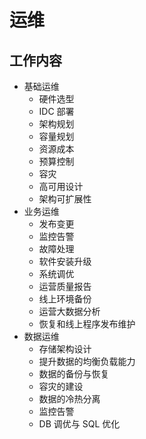 # 运维

## 工作内容

* 基础运维
  * 硬件选型
  * IDC 部署
  * 架构规划
  * 容量规划
  * 资源成本
  * 预算控制
  * 容灾
  * 高可用设计
  * 架构可扩展性
* 业务运维
  * 发布变更
  * 监控告警
  * 故障处理
  * 软件安装升级
  * 系统调优
  * 运营质量报告
  * 线上环境备份
  * 运营大数据分析
  * 恢复和线上程序发布维护
* 数据运维
  * 存储架构设计
  * 提升数据的均衡负载能力
  * 数据的备份与恢复
  * 容灾的建设
  * 数据的冷热分离
  * 监控告警
  * DB 调优与 SQL 优化